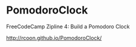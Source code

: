 # PomodoroClock
FreeCodeCamp Zipline 4: Build a Pomodoro Clock

http://rcoon.github.io/PomodoroClock/

